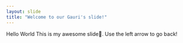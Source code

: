 ```yaml
---
layout: slide
title: "Welcome to our Gauri's slide!"
---
```

Hello World
This is my awesome slide:tada:.
Use the left arrow to go back!
